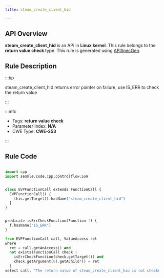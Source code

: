 ```yaml
---
title: steam_create_client_hid

---
```



## API Overview
**steam_create_client_hid** is an API in **Linux kernel**. This rule belongs to the **return value check** type. This rule is generated using [APISpecGen](../../tools/APISpecGen).
## Rule Description

:::tip

steam_create_client_hid returns error pointer on failure, use IS_ERR to check the return value

:::

:::info

- Tags: **return value check**
- Parameter Index: **N/A**
- CWE Type: **CWE-253**

:::

## Rule Code
```python

import cpp
import semmle.code.cpp.controlflow.SSA


class EVPFunctionCall extends FunctionCall {
  EVPFunctionCall() {
    this.getTarget().hasName("steam_create_client_hid")
  }
}


predicate isErrCheckFunction(Function f) {
  f.hasName("IS_ERR") 
}

from EVPFunctionCall call, ValueAccess ret
where
  ret = call.getAnAccess() and
  not exists(FunctionCall check |
    isErrCheckFunction(check.getTarget()) and
    check.getArgument(0).getAChild*() = ret
  )
select call, "The return value of steam_create_client_hid is not checked with IS_ERR."
    
```